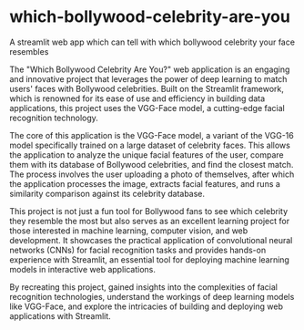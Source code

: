 # which-bollywood-celebrity-are-you
A streamlit web app which can tell with which bollywood celebrity your face resembles

The "Which Bollywood Celebrity Are You?" web application is an engaging and innovative project that leverages the power of deep learning to match users' faces with Bollywood celebrities. Built on the Streamlit framework, which is renowned for its ease of use and efficiency in building data applications, this project uses the VGG-Face model, a cutting-edge facial recognition technology.

The core of this application is the VGG-Face model, a variant of the VGG-16 model specifically trained on a large dataset of celebrity faces. This allows the application to analyze the unique facial features of the user, compare them with its database of Bollywood celebrities, and find the closest match. The process involves the user uploading a photo of themselves, after which the application processes the image, extracts facial features, and runs a similarity comparison against its celebrity database.

This project is not just a fun tool for Bollywood fans to see which celebrity they resemble the most but also serves as an excellent learning project for those interested in machine learning, computer vision, and web development. It showcases the practical application of convolutional neural networks (CNNs) for facial recognition tasks and provides hands-on experience with Streamlit, an essential tool for deploying machine learning models in interactive web applications.

By recreating this project, gained insights into the complexities of facial recognition technologies, understand the workings of deep learning models like VGG-Face, and explore the intricacies of building and deploying web applications with Streamlit. 








